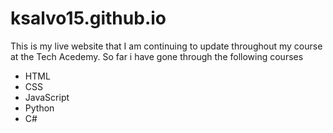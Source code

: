 # ksalvo15.github.io
This is my live website that I am continuing to update throughout my course at the Tech Acedemy. So far i have gone through the following courses

* HTML
* CSS
* JavaScript
* Python
* C#
